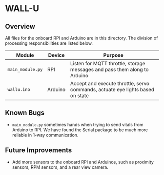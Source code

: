 # WALL-U

## Overview
All files for the onboard RPI and Arduino are in this directory. The division of processing responsibilities are listed below.

| Module | Device | Purpose |
| ------ | ------ | ------- |
| `main_module.py` | RPI | Listen for MQTT throttle, storage messages and pass them along to Arduino|
| `wallu.ino` | Arduino | Accept and execute throttle, servo commands, actuate eye lights based on state |

## Known Bugs
- `main_module.py` sometimes hands when trying to send vitals from Arduino to RPI. We have found the Serial package to be much more reliable in 1-way communication.

## Future Improvements
- Add more sensors to the onboard RPI and Arduinos, such as proximity sensors, RPM sensors, and a rear view camera.
